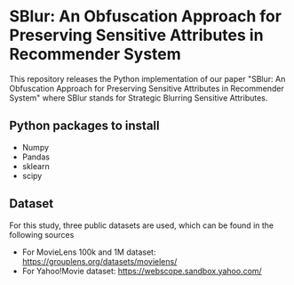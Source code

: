 # SBlur: An Obfuscation Approach for Preserving Sensitive Attributes in Recommender System
This repository releases the Python implementation of our paper "SBlur: An Obfuscation Approach for Preserving Sensitive Attributes in Recommender System" where SBlur stands for Strategic Blurring Sensitive Attributes.

## Python packages to install
* Numpy
* Pandas
* sklearn
* scipy
## Dataset
For this study, three public datasets are used, which can be found in the following sources
* For MovieLens 100k and 1M dataset: https://grouplens.org/datasets/movielens/
* For Yahoo!Movie dataset: https://webscope.sandbox.yahoo.com/
